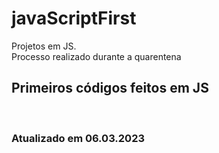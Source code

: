 # javaScriptFirst

Projetos em JS.     
Processo realizado durante a quarentena            
   
## Primeiros códigos feitos em JS      
<br>  

### Atualizado em 06.03.2023   
 

